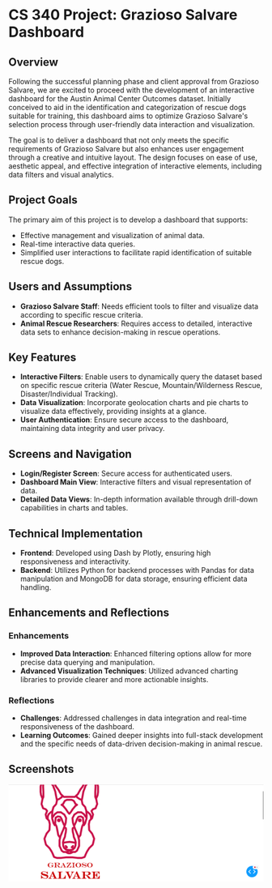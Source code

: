 # CS 340 Project: Grazioso Salvare Dashboard

## Overview
Following the successful planning phase and client approval from Grazioso Salvare, we are excited to proceed with the development of an interactive dashboard for the Austin Animal Center Outcomes dataset. Initially conceived to aid in the identification and categorization of rescue dogs suitable for training, this dashboard aims to optimize Grazioso Salvare's selection process through user-friendly data interaction and visualization.

The goal is to deliver a dashboard that not only meets the specific requirements of Grazioso Salvare but also enhances user engagement through a creative and intuitive layout. The design focuses on ease of use, aesthetic appeal, and effective integration of interactive elements, including data filters and visual analytics.

## Project Goals
The primary aim of this project is to develop a dashboard that supports:
- Effective management and visualization of animal data.
- Real-time interactive data queries.
- Simplified user interactions to facilitate rapid identification of suitable rescue dogs.

## Users and Assumptions
- **Grazioso Salvare Staff**: Needs efficient tools to filter and visualize data according to specific rescue criteria.
- **Animal Rescue Researchers**: Requires access to detailed, interactive data sets to enhance decision-making in rescue operations.

## Key Features
- **Interactive Filters**: Enable users to dynamically query the dataset based on specific rescue criteria (Water Rescue, Mountain/Wilderness Rescue, Disaster/Individual Tracking).
- **Data Visualization**: Incorporate geolocation charts and pie charts to visualize data effectively, providing insights at a glance.
- **User Authentication**: Ensure secure access to the dashboard, maintaining data integrity and user privacy.

## Screens and Navigation
- **Login/Register Screen**: Secure access for authenticated users.
- **Dashboard Main View**: Interactive filters and visual representation of data.
- **Detailed Data Views**: In-depth information available through drill-down capabilities in charts and tables.

## Technical Implementation
- **Frontend**: Developed using Dash by Plotly, ensuring high responsiveness and interactivity.
- **Backend**: Utilizes Python for backend processes with Pandas for data manipulation and MongoDB for data storage, ensuring efficient data handling.

## Enhancements and Reflections
### Enhancements
- **Improved Data Interaction**: Enhanced filtering options allow for more precise data querying and manipulation.
- **Advanced Visualization Techniques**: Utilized advanced charting libraries to provide clearer and more actionable insights.

### Reflections
- **Challenges**: Addressed challenges in data integration and real-time responsiveness of the dashboard.
- **Learning Outcomes**: Gained deeper insights into full-stack development and the specific needs of data-driven decision-making in animal rescue.

## Screenshots
![Screenshot](https://github.com/Hong-Luu/CS-499-Computer-Science-Capstone/blob/main/Enhancements/CS%20340%20-%20Databases/logo.png)
